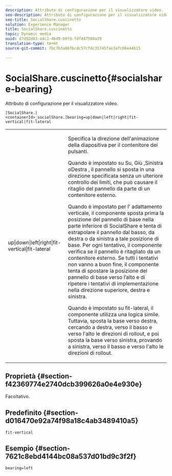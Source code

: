 ```yaml
---
description: Attributo di configurazione per il visualizzatore video.
seo-description: Attributo di configurazione per il visualizzatore video.
seo-title: SocialShare.cuscinetto
solution: Experience Manager
title: SocialShare.cuscinetto
topic: Dynamic media
uuid: d7d92d63-a4c2-4bd9-b0fd-fdfd47504a39
translation-type: tm+mt
source-git-commit: 7bc7b3a86fbcdc57cfdc31745fae3afc06e44b15

---
```



# SocialShare.cuscinetto{#socialshare-bearing}

Attributo di configurazione per il visualizzatore video.

`[SocialShare.|<containerId>_socialShare.]bearing=up|down|left|right|fit-vertical|fit-lateral`

<table id="table_C616483932C2482CA9794DDD7313FD7C"> 
 <tbody> 
  <tr> 
   <td colname="col1"> <p> <span class="codeph"> up|down|left|right|fit-vertical|fit-lateral</span> </p> </td> 
   <td colname="col2"> <p> Specifica la direzione dell'animazione della diapositiva per il contenitore dei pulsanti. </p> <p> Quando è impostato su <span class="codeph"> Su</span>, Giù <span class="codeph"> ,</span>Sinistra <span class="codeph"> o</span>Destra <span class="codeph"></span>, il pannello si sposta in una direzione specificata senza un ulteriore controllo dei limiti, che può causare il ritaglio del pannello da parte di un contenitore esterno. </p> <p>Quando è impostato per l' <span class="codeph"> adattamento verticale</span>, il componente sposta prima la posizione del pannello di base nella parte inferiore di SocialShare e tenta di estrapolare il pannello dal basso, da destra o da sinistra a tale posizione di base. Per ogni tentativo, il componente verifica se il pannello è ritagliato da un contenitore esterno. Se tutti i tentativi non vanno a buon fine, il componente tenta di spostare la posizione del pannello di base verso l’alto e di ripetere i tentativi di implementazione nella direzione superiore, destra e sinistra. </p> <p>Quando è impostato su <span class="codeph"> fit-lateral</span>, il componente utilizza una logica simile. Tuttavia, sposta la base verso destra, cercando a destra, verso il basso e verso l'alto le direzioni di rollout, e poi sposta la base verso sinistra, provando a sinistra, verso il basso e verso l'alto le direzioni di rollout. </p> </td> 
  </tr> 
 </tbody> 
</table>

## Proprietà {#section-f42369774e2740dcb399626a0e4e930e}

Facoltativo.

## Predefinito {#section-d016470e92a74f98a18c4ab3489410a5}

`fit-vertical`

## Esempio {#section-7621c8ebd4144bc08a537d01bd9c3f2f}

```
bearing=left
```

